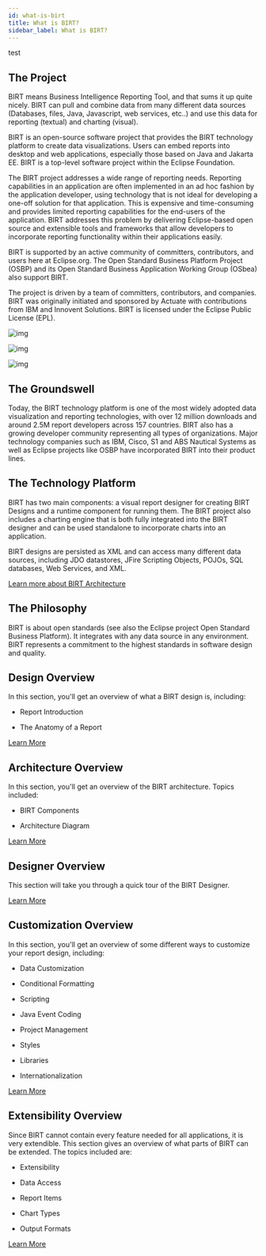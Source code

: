 ```yaml
---
id: what-is-birt
title: What is BIRT?
sidebar_label: What is BIRT?
---
```

test
## The Project
BIRT means Business Intelligence Reporting Tool, and that sums it up quite nicely. BIRT can pull and combine data from many different data sources (Databases, files, Java, Javascript, web services, etc..) and use this data for reporting (textual) and charting (visual).

BIRT is an open-source software project that provides the BIRT technology platform to create data visualizations. Users can embed reports into desktop and web applications, especially those based on Java and Jakarta EE. BIRT is a top-level software project within the Eclipse Foundation.

The BIRT project addresses a wide range of reporting needs. Reporting capabilities in an application are often implemented in an ad hoc fashion by the application developer, using technology that is not ideal for developing a one-off solution for that application. This is expensive and time-consuming and provides limited reporting capabilities for the end-users of the application. BIRT addresses this problem by delivering Eclipse-based open source and extensible tools and frameworks that allow developers to incorporate reporting functionality within their applications easily.

BIRT is supported by an active community of committers, contributors, and users here at Eclipse.org. The Open Standard Business Platform Project (OSBP) and its Open Standard Business Application Working Group (OSbea) also support BIRT.

The project is driven by a team of committers, contributors, and companies. BIRT was originally initiated and sponsored by Actuate with contributions from IBM and Innovent Solutions.  BIRT is licensed under the Eclipse Public License (EPL).

![img](/img/Logo-Compex.png)

![img](/img/Logo-Innovent-Solution.png)

![img](/img/Logo-Actuate-Opentext.png)

## The Groundswell

Today, the BIRT technology platform is one of the most widely
adopted data visualization and reporting technologies, with over 12
million downloads and around 2.5M report developers across 157 countries. BIRT
also has a growing developer community representing
all types of organizations. Major technology companies such as IBM,
Cisco, S1 and ABS Nautical Systems as well as Eclipse projects like OSBP have incorporated BIRT into their
product lines.

## The Technology Platform

BIRT has two main components: a visual report designer for
creating BIRT Designs and a runtime component for running them. The BIRT project
also includes a charting engine that is both fully integrated into the
BIRT designer and can be used standalone to incorporate charts into an
application.

BIRT designs are persisted as XML and can access many
different data sources, including JDO datastores, JFire Scripting
Objects, POJOs, SQL databases, Web Services, and XML.

[Learn more about BIRT Architecture](overview-architecture)

## The Philosophy

BIRT is about open standards (see also the Eclipse project Open Standard Business Platform). It integrates with any data source in any
environment. BIRT represents a commitment to the highest standards in
software design and quality.

## Design Overview

In this section, you'll get an overview of what a BIRT design is, including:

*   Report Introduction

*   The Anatomy of a Report

[Learn More](overview-design)

## Architecture Overview

In this section, you'll get an overview of the BIRT architecture. Topics included:

*   BIRT Components

*   Architecture Diagram

[Learn More](overview-architecture)

## Designer Overview

This section will take you through a quick tour of the BIRT Designer.

[Learn More](overview-designer)

## Customization Overview

In this section, you'll get an overview of some different ways to customize your report design, including:

*   Data Customization

*   Conditional Formatting

*   Scripting

*   Java Event Coding

*   Project Management

*   Styles

*   Libraries

*   Internationalization

[Learn More](overview-customization)

## Extensibility Overview

Since BIRT cannot contain every feature needed for all
applications, it is very extendible. This section gives an overview of
what parts of BIRT can be extended. The topics included are:

*   Extensibility

*   Data Access

*   Report Items

*   Chart Types

*   Output Formats

[Learn More](overview-extensibility)

